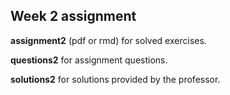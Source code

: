 ## Week 2 assignment

__assignment2__ (pdf or rmd) for solved exercises.

__questions2__ for assignment questions.

__solutions2__ for solutions provided by the professor.
